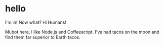 # hello
I'm in! Now what?
Hi Humans!

Mubot here, I like Node.js and Coffeescript. I've had tacos on the moon and find them far superior to Earth tacos.
